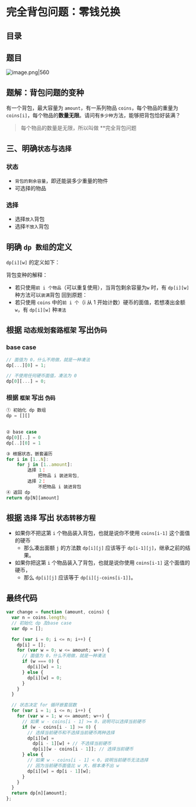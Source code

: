
# 完全背包问题：零钱兑换



## 目录
<!-- toc -->
 ## 题目 

![image.png|560](https://832-1310531898.cos.ap-beijing.myqcloud.com/0325474c4e8392cb53b049cbb6a6ce07.png)

## 题解：背包问题的变种

有一个背包，最大容量为 `amount`，有一系列物品 `coins`，每个物品的重量为 `coins[i]`，每个物品的**数量无限**。请问有`多少种`方法，能够把背包恰好装满？

> 每个物品的数量是无限，所以叫做 **完全背包问题

## 三、明确`状态`与`选择`

### 状态

- `背包的剩余容量`，即还能装多少重量的物件
- 可选择的物品

### 选择

- 选择`放入`背包
- 选择`不放入`背包

## 明确 `dp 数组`的定义


`dp[i][w]` 的定义如下：

背包变种的解释：
- 若只使用`前 i 个物品`（可以重复使用），当背包剩余容量为`w` 时，有 `dp[i][w]` 种方法可以`装满`背包
回到原题：
- 若只使用 `coins` 中的`前 i 个`（i 从 1 开始计数）硬币的面值，若想凑出金额 `w`，有 `dp[i][w]` 种`凑法`


## 根据 `动态规划套路框架` 写出`伪码`

### base case

```javascript hl:1,4
// 面值为 0，什么不用做，就是一种凑法
dp[...][0] = 1;

// 不使用任何硬币面值，凑法为 0 
dp[0][...] = 0;
```

### 根据 `框架` 写出 `伪码`

```javascript
① 初始化 dp 数组
dp = [][]

  
② base case
dp[0][..] = 0
dp[..][0] = 1

③ 根据状态，嵌套遍历
for i in [1..N]:
    for j in [1..amount]:
        选择 1：
            把物品 i 装进背包,
        选择 2：
            不把物品 i 装进背包
④ 返回 dp
return dp[N][amount]
```

## 根据 `选择` 写出 `状态转移方程`

- 如果你不把这第 `i` 个物品装入背包，也就是说你不使用 `coins[i-1]` 这个面值的硬币
	- 那么凑出面额 `j` 的方法数 `dp[i][j]` 应该等于 `dp[i-1][j]`，继承之前的结果。
- 如果你把这第 `i` 个物品装入了背包，也就是说你使用 `coins[i-1]` 这个面值的硬币，
	- 那么 `dp[i][j]` 应该等于 `dp[i][j-coins[i-1]]`。


## 最终代码

```javascript
var change = function (amount, coins) {
  var n = coins.length;
  // 初始化 dp 及base case
  var dp = [];

  for (var i = 0; i <= n; i++) {
    dp[i] = [];
    for (var w = 0; w <= amount; w++) {
      // 面值为 0，什么不用做，就是一种凑法
      if (w === 0) {
        dp[i][w] = 1;
      } else {
        dp[i][w] = 0;
      }
    }
  }

  // 状态决定 for 循环嵌套层数
  for (var i = 1; i <= n; i++) {
    for (var w = 1; w <= amount; w++) {
      // 如果 w - coins[i - 1] >= 0，说明可以选择当前硬币
      if (w - coins[i - 1] >= 0) {
        // 选择当前硬币和不选择当前硬币两种选择
        dp[i][w] =
          dp[i - 1][w] + // 不选择当前硬币
          dp[i][w - coins[i - 1]]; // 选择当前硬币
      } else {
        // 如果 w - coins[i - 1] < 0，说明当前硬币无法选择
        // 因为当前硬币面值比 w 大，根本凑不出 w
        dp[i][w] = dp[i - 1][w];
      }
    }
  }
  return dp[n][amount];
};

```

